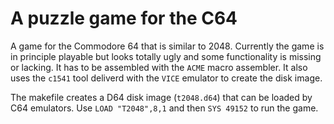 # A puzzle game for the C64
A game for the Commodore 64 that is similar to 2048. Currently the game is in principle playable 
but looks totally ugly and some functionality is missing or lacking. It has to be assembled with 
the `ACME` macro assembler. It also uses the `c1541` tool deliverd with the `VICE` emulator to 
create the disk image. 

The makefile creates a D64 disk image (`t2048.d64`) that can be loaded by C64 emulators. Use 
`LOAD "T2048",8,1` and then `SYS 49152` to run the game.

